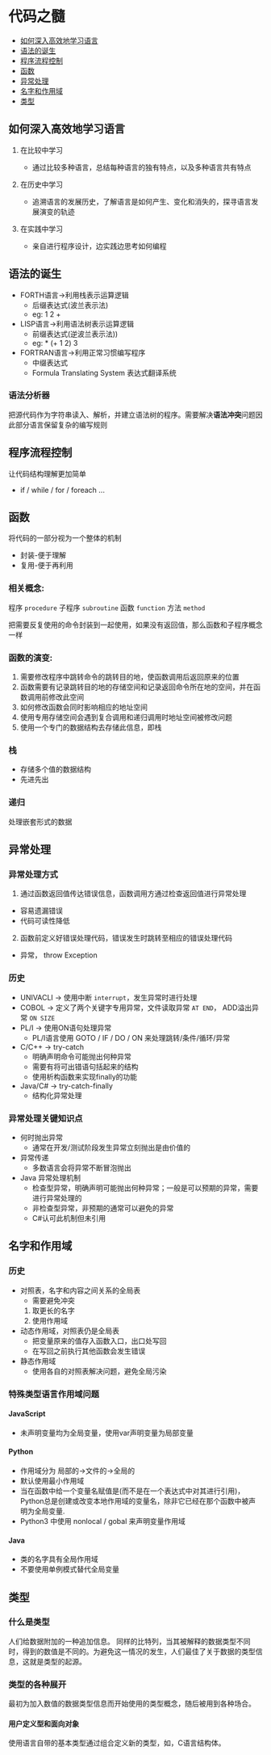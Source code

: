 # 代码之髓

- [如何深入高效地学习语言](##如何深入高效地学习语言)
- [语法的诞生](##语法的诞生)
- [程序流程控制](##程序流程控制)
- [函数](##函数)
- [异常处理](##异常处理)
- [名字和作用域](##名字和作用域)
- [类型](##类型)

## 如何深入高效地学习语言

1. 在比较中学习
    - 通过比较多种语言，总结每种语言的独有特点，以及多种语言共有特点

2. 在历史中学习
    - 追溯语言的发展历史，了解语言是如何产生、变化和消失的，探寻语言发展演变的轨迹

3. 在实践中学习
    - 亲自进行程序设计，边实践边思考如何编程

## 语法的诞生
* FORTH语言->利用栈表示运算逻辑
    - 后缀表达式(波兰表示法)
    - eg: 1 2 +
* LISP语言->利用语法树表示运算逻辑
    - 前缀表达式(逆波兰表示法))
    - eg: * (+ 1 2) 3
* FORTRAN语言->利用正常习惯编写程序
    - 中缀表达式
    - Formula Translating System 表达式翻译系统

### 语法分析器
把源代码作为字符串读入、解析，并建立语法树的程序。需要解决**语法冲突**问题因此部分语言保留复杂的编写规则

## 程序流程控制
让代码结构理解更加简单
- if / while / for / foreach ...

## 函数

将代码的一部分视为一个整体的机制
- 封装-便于理解
- 复用-便于再利用

### 相关概念:

程序 `procedure` 子程序 `subroutine` 函数 `function` 方法 `method`

把需要反复使用的命令封装到一起使用，如果没有返回值，那么函数和子程序概念一样

### 函数的演变:
1. 需要修改程序中跳转命令的跳转目的地，使函数调用后返回原来的位置
2. 函数需要有记录跳转目的地的存储空间和记录返回命令所在地的空间，并在函数调用前修改此空间
3. 如何修改函数会同时影响相应的地址空间
4. 使用专用存储空间会遇到复合调用和递归调用时地址空间被修改问题
5. 使用一个专门的数据结构去存储此信息，即栈

### 栈
- 存储多个值的数据结构
- 先进先出

### 递归
处理嵌套形式的数据

## 异常处理
### 异常处理方式
1. 通过函数返回值传达错误信息，函数调用方通过检查返回值进行异常处理
- 容易遗漏错误
- 代码可读性降低
2. 函数前定义好错误处理代码，错误发生时跳转至相应的错误处理代码
- 异常， throw Exception

### 历史
- UNIVACLI -> 使用中断 `interrupt`，发生异常时进行处理
- COBOL -> 定义了两个关键字专用异常，文件读取异常 `AT END`， ADD溢出异常 `ON SIZE`
- PL/I -> 使用ON语句处理异常
    - PL/I语言使用 GOTO / IF / DO / ON 来处理跳转/条件/循环/异常
- C/C++ -> try-catch
    - 明确声明命令可能抛出何种异常
    - 需要有将可出错语句括起来的结构
    - 使用析构函数来实现finally的功能
- Java/C# -> try-catch-finally
    - 结构化异常处理

### 异常处理关键知识点
- 何时抛出异常
    - 通常在开发/测试阶段发生异常立刻抛出是由价值的
- 异常传递
    - 多数语言会将异常不断冒泡抛出
- Java 异常处理机制
    - 检查型异常，明确声明可能抛出何种异常；一般是可以预期的异常，需要进行异常处理的
    - 非检查型异常，非预期的通常可以避免的异常
    - C#认可此机制但未引用

## 名字和作用域
### 历史
- 对照表，名字和内容之间关系的全局表
    - 需要避免冲突
    1. 取更长的名字
    2. 使用作用域
- 动态作用域，对照表仍是全局表
    - 把变量原来的值存入函数入口，出口处写回
    - 在写回之前执行其他函数会发生错误
- 静态作用域
    - 使用各自的对照表解决问题，避免全局污染

### 特殊类型语言作用域问题 
#### JavaScript
- 未声明变量均为全局变量，使用var声明变量为局部变量

#### Python
- 作用域分为 局部的->文件的->全局的
- 默认使用最小作用域
- 当在函数中给一个变量名赋值是(而不是在一个表达式中对其进行引用)，Python总是创建或改变本地作用域的变量名，除非它已经在那个函数中被声明为全局变量.
- Python3 中使用 nonlocal / gobal 来声明变量作用域

#### Java
- 类的名字具有全局作用域
- 不要使用单例模式替代全局变量

## 类型
### 什么是类型
人们给数据附加的一种追加信息。
同样的比特列，当其被解释的数据类型不同时，得到的数值是不同的。为避免这一情况的发生，人们最佳了关于数据的类型信息，这就是类型的起源。

### 类型的各种展开
最初为加入数值的数据类型信息而开始使用的类型概念，随后被用到各种场合。
#### 用户定义型和面向对象
使用语言自带的基本类型通过组合定义新的类型，如，C语言结构体。






